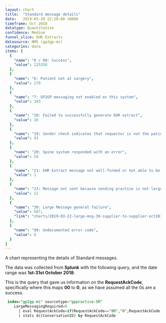 ```yaml
---
layout: chart
title:  "Standard message details"
date:   2019-03-20 12:28:00 +0000
timeframe: Oct 2018
datatype: Quantitative
confidence: Medium
funnel_slice: EHR Extracts
datasource: NMS (gp2gp-mi)
categories: data
items: [
  {
    "name": "0 / 00: Success",
    "value": 125358
  },
  {
    "name": "6: Patient not at surgery",
    "value": 270
  },
  {
    "name": "7: GP2GP messaging not enabled on this system",
    "value": 103
  },
  {
    "name": "10: Failed to successfully generate EHR extract",
    "value": 10
  },
  {
    "name": "19: Sender check indicates that requestor is not the patients current health care provider",
    "value": 43
  },
  {
    "name": "20: Spine system responded with an error",
    "value": 54
  },
  {
    "name": "21: EHR Extract message not well-formed or not able to be processed",
    "value": 1
  },
  {
    "name": "23: Message not sent because sending practice is not large message compliant",
    "value": 12
  },
  {
    "name": "30: Large Message general failure",
    "value": 687,
    "link": "charts/2019-03-22-large-msg-30-supplier-to-supplier-oct2018"
  },
  {
    "name": "99: Undocumented error code",
    "value": 8
  }
]
---
```

A chart representing the details of Standard messages.

The data was collected from **Splunk** with the following query, and the date range was **1st-31st October 2018**:

This is the query that gave us information on the **RequestAckCode**, specifically where this maps **00** to **0**, as we have assumed all the 0s are a success.
```sql
 index="gp2gp-mi" sourcetype="gppractice-SR"
    LargeMessagingRequired=0
      | eval RequestAckCode=if(RequestAckCode=="00","0",RequestAckCode)
      | stats dc(ConversationID) by RequestAckCode
```
